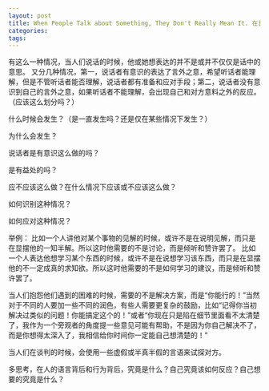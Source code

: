 ```yaml
---
layout: post
title: When People Talk about Something, They Don't Really Mean It. 在言语背后
categories:
tags: 
---
```


有这么一种情况，当人们说话的时候，他或她想表达的并不是或并不仅仅是话中的意思。
又分几种情况，第一，说话者有意识的表达了言外之意，希望听话者能理解，但是不管听话者能否理解，说话者都有准备和应对手段；第二，说话者没有意识到自己的言外之意，如果听话者不能理解，会出现自己和对方意料之外的反应。（应该这么划分吗？）

什么时候会发生？（是一直发生吗？还是仅在某些情况下发生？）

为什么会发生？

说话者是有意识这么做的吗？

是有益处的吗？

应不应该这么做？在什么情况下应该或不应该这么做？

如何识别这种情况？

如何应对这种情况？

举例：
比如一个人讲他对某个事物的见解的时候，或许不是在说明见解，而只是在显摆他的一知半解。所以这时他需要的不是讨论，而是倾听和赞许罢了。
比如一个人表达他想学习某个东西的时候，或许不是在说想学习该东西，而只是在显摆他的不一定成真的求知欲。所以这时他需要的不是如何学习的建议，而是倾听和赞许罢了。

当人们抱怨他们遇到的困难的时候，需要的不是解决方案，而是“你能行的！”当然对于不同的人要加一些不同的润色，有些人需要更复杂的鼓励，比如“记得你当初解决过类似的问题！你能搞定这个的！”或者“你现在只是陷在细节里面看不太清楚了，我作为一个旁观者的角度提一些意见可能有帮助，不是因为你自己解决不了，而是你想得太深入了，我相信给你时间你一定能自己想清楚的！”

当人们在谈判的时候，会使用一些虚假或半真半假的言语来试探对方。

多思考，在人的语言背后和行为背后，究竟是什么？自己究竟该如何反应？自己想要的究竟是什么？
